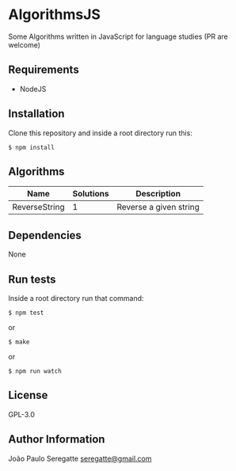 # AlgorithmsJS

Some Algorithms written in JavaScript for language studies (PR are welcome)

## Requirements

- NodeJS

## Installation

Clone this repository and inside a root directory run this:

```shell
$ npm install
```

## Algorithms

| Name 						          | Solutions 								            | Description 										                  |
|---------------------------|---------------------------------------|---------------------------------------------------|
| ReverseString			        | 1 								                    | Reverse a given string            								|       

Dependencies
------------

None


Run tests
----------------

Inside a root directory run that command:

```shell
$ npm test
```

or

```shell
$ make
```

or

```shell
$ npm run watch
```

License
-------

GPL-3.0

Author Information
------------------
João Paulo Seregatte <seregatte@gmail.com>
